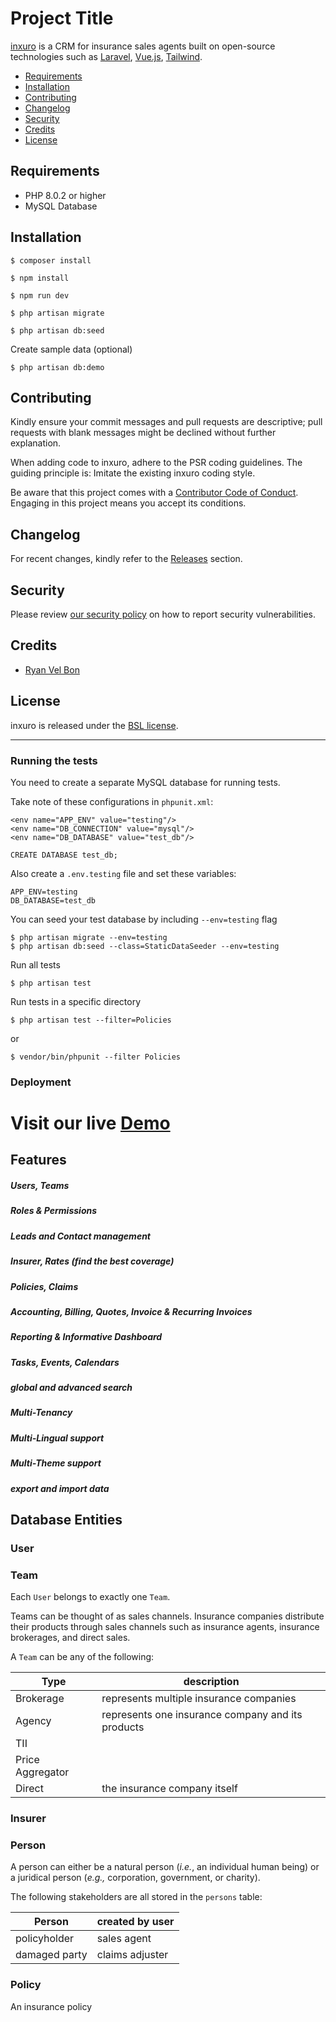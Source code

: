 # Project Title

[inxuro]() is a CRM for insurance sales agents built on open-source technologies such as [Laravel](), [Vue.js](), [Tailwind]().

* [Requirements](#requirements)
* [Installation](#installation)
* [Contributing](#contributing)
* [Changelog](#changelog)
* [Security](#security)
* [Credits](#credits)
* [License](#license)


## Requirements

* PHP 8.0.2 or higher
* MySQL Database

## Installation

    $ composer install

    $ npm install

    $ npm run dev

    $ php artisan migrate

    $ php artisan db:seed

Create sample data (optional)

    $ php artisan db:demo

## Contributing

Kindly ensure your commit messages and pull requests are descriptive; pull requests with blank messages might be declined without further explanation.

When adding code to inxuro, adhere to the PSR coding guidelines. The guiding principle is: Imitate the existing inxuro coding style.

Be aware that this project comes with a [Contributor Code of Conduct](). Engaging in this project means you accept its conditions.

## Changelog

For recent changes, kindly refer to the [Releases](../../releases) section.

## Security

Please review [our security policy]() on how to report security vulnerabilities.

## Credits

* [Ryan Vel Bon](https://github.com/ryanvelbon)

## License

inxuro is released under the [BSL license](LICENSE.txt).

---
<!-- The rest of this README is Docs -->

### Running the tests

You need to create a separate MySQL database for running tests.

Take note of these configurations in `phpunit.xml`:

```
<env name="APP_ENV" value="testing"/>
<env name="DB_CONNECTION" value="mysql"/>
<env name="DB_DATABASE" value="test_db"/>
```

```
CREATE DATABASE test_db;
```

Also create a `.env.testing` file and set these variables:

```
APP_ENV=testing
DB_DATABASE=test_db
```

You can seed your test database by including `--env=testing` flag

    $ php artisan migrate --env=testing
    $ php artisan db:seed --class=StaticDataSeeder --env=testing

Run all tests

    $ php artisan test

Run tests in a specific directory

    $ php artisan test --filter=Policies

or

    $ vendor/bin/phpunit --filter Policies


### Deployment

# Visit our live [Demo](https://demo.mydomain.com)

## Features

##### Users, Teams

##### Roles & Permissions

##### Leads and Contact management

##### Insurer, Rates (find the best coverage)

##### Policies, Claims

##### Accounting, Billing, Quotes, Invoice & Recurring Invoices

##### Reporting & Informative Dashboard

##### Tasks, Events, Calendars

##### global and advanced search

##### Multi-Tenancy
<!-- It is possible that there are multiple records for the same person. For example suppose John Doe buys a policy from Insurer A and a policy from Insurer B. Both insurer A and insurer B register John Doe on the system and a separate record is kept for both insurers like this they can manage their own data. -->

##### Multi-Lingual support

##### Multi-Theme support

##### export and import data

## Database Entities

### User



### Team

Each `User` belongs to exactly one `Team`.

Teams can be thought of as sales channels. Insurance companies distribute their products through sales channels such as insurance agents, insurance brokerages, and direct sales.

A `Team` can be any of the following:

|Type|description|
|-|-|
|Brokerage|represents multiple insurance companies|
|Agency|represents one insurance company and its products|
|TII||
|Price Aggregator||
|Direct|the insurance company itself|

### Insurer

### Person

A person can either be a natural person (_i.e._, an individual human being) or a juridical person (_e.g.,_ corporation, government, or charity).

The following stakeholders are all stored in the `persons` table:

| Person        | created by user |
|---------------|-----------------|
| policyholder  | sales agent     |
| damaged party | claims adjuster |


### Policy

An insurance policy

